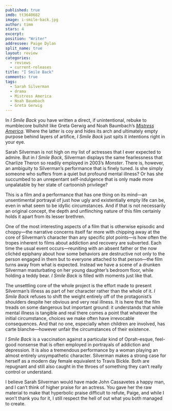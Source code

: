 ```yaml
---
published: true
imdb: tt3640682
image: i-smile-back.jpg
author: timm
stars: 4
excerpt: 
position: "Writer"
addressee: Paige Dylan
split_name: true
layout: review
categories: 
  - reviews
  - current-releases
title: "I Smile Back"
comments: true
tags: 
  - Sarah Silverman
  - drama
  - Mistress America
  - Noah Baumbach
  - Greta Gerwig
---
```


In _I Smile Back_ you have written a direct, if unintentional, rebuke to mumblecore bullshit like Greta Gerwig and Noah Baumbach’s [_Mistress America_](http://www.dearcastandcrew.com/content/2015/9/4/mistress-america.html). Where the latter is coy and hides its arch and ultimately empty purpose behind layers of artifice, _I Smile Back_ just spits it intentions right in your eye.

Sarah Silverman is not high on my list of actresses that I ever expected to admire. But in _I Smile Back_, Silverman displays the same fearlessness that Charlize Theron so readily employed in 2003’s _Monster_. There is, however, an ambiguity to Silverman’s performance that is finely tuned. Is she simply someone who suffers from a quiet but profound mental illness? Or has she succumbed to an unrepentant self-indulgence that is only made more unpalatable by her state of cartoonish privilege?

This is a film and a performance that has one thing on its mind—an unsentimental portrayal of just how ugly and existentially empty life can be, even in what seem to be idyllic circumstances. And if that is not necessarily an original concept, the depth and unflinching nature of this film certainly holds it apart from its lesser brethren. 

One of the most interesting aspects of a film that is otherwise episodic and choppy—the narrative concerns itself far more with chipping away at the core of Silverman’s character than any specific plot points—is how often the tropes inherent to films about addiction and recovery are subverted. Each time the usual event occurs—reuniting with an absent father or the now clichéd epiphany about how some behaviors are destructive not only to the person engaged in them but to everyone attached to that person—the film turns away from what is expected. Instead we have a scene of a drunken Silverman masturbating on her young daughter’s bedroom floor, while holding a teddy bear. _I Smile Back_ is filled with moments just like that.

The unsettling core of the whole project is the effort made to present Silverman’s illness as part of her character rather than the whole of it. _I Smile Back_ refuses to shift the weight entirely off of the protagonist’s shoulders despite her obvious and very real illness. It is here that the film treads on some dangerous but important ground: it understands that while mental illness is tangible and real there comes a point that whatever the initial circumstance, choices we make often have irrevocable consequences. And that no one, especially when children are involved, has carte blanche—however unfair the circumstances of their existence.

_I Smile Back_ is a vaccination against a particular kind of Oprah-esque, feel-good nonsense that is often employed in portrayals of addiction and depression. It is also a tremendous performance by a woman playing an almost entirely unsympathetic character. Silverman makes a strong case for herself as a modern day female equivalent to Travis Bickle. Both are repugnant and still also caught in the throes of something they can’t really control or understand.

I believe Sarah Silverman would have made John Cassavetes a happy man, and I can’t think of higher praise for an actress. You gave her the raw material to make that hyperbolic praise difficult to refute, Paige, and while I won’t thank you for it, I still respect the hell of out what you both managed to create.